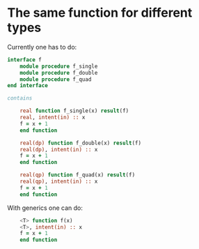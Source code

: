 # The same function for different types

Currently one has to do:

```fortran
interface f
    module procedure f_single
    module procedure f_double
    module procedure f_quad
end interface

contains

    real function f_single(x) result(f)
    real, intent(in) :: x
    f = x + 1
    end function

    real(dp) function f_double(x) result(f)
    real(dp), intent(in) :: x
    f = x + 1
    end function

    real(qp) function f_quad(x) result(f)
    real(qp), intent(in) :: x
    f = x + 1
    end function
```

With generics one can do:

```fortran
    <T> function f(x)
    <T>, intent(in) :: x
    f = x + 1
    end function
```
